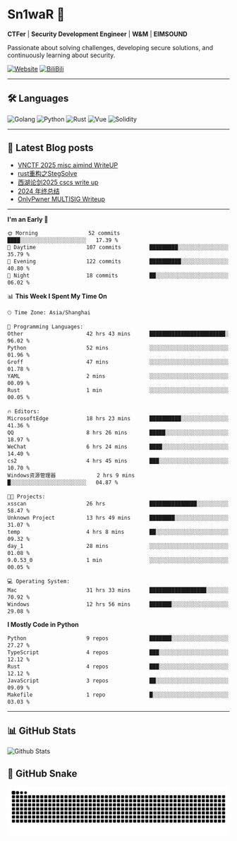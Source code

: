 # Sn1waR 👋

**CTFer** | **Security Development Engineer** | **W&M** | **EIMSOUND**

Passionate about solving challenges, developing secure solutions, and continuously learning about security.

[![Website](https://img.shields.io/website?url=https%3A%2F%2Fwww.snowywar.top)](https://www.snowywar.top) 
[![BiliBili](https://img.shields.io/badge/BiliBili-哔哩哔哩-00A1D6?style=flat&logo=bilibili&logoColor=white)](https://space.bilibili.com/8389161)  

---

## 🛠️ Languages
![Golang](https://img.shields.io/badge/-Golang-00ADD8?style=flat&logo=go&logoColor=white)
![Python](https://img.shields.io/badge/-Python-3776AB?style=flat&logo=python&logoColor=white)
![Rust](https://img.shields.io/badge/-Rust-000000?style=flat&logo=rust&logoColor=white)
![Vue](https://img.shields.io/badge/-Vue.js-4FC08D?style=flat&logo=vue.js&logoColor=white)
![Solidity](https://img.shields.io/badge/-Solidity-363636?style=flat&logo=solidity&logoColor=white)

---
## 📖 Latest Blog posts
<!-- BLOG-POST-LIST:START -->
- [VNCTF 2025 misc aimind WriteUP](https://www.snowywar.top/4546.html)
- [rust重构之StegSolve](https://www.snowywar.top/4541.html)
- [西湖论剑2025 cscs write up](https://www.snowywar.top/4527.html)
- [2024 年终总结](https://www.snowywar.top/4525.html)
- [OnlyPwner MULTISIG Writeup](https://www.snowywar.top/4507.html)
<!-- BLOG-POST-LIST:END -->
---
<!--START_SECTION:waka-->
**I'm an Early 🐤** 

```text
🌞 Morning                52 commits          ████░░░░░░░░░░░░░░░░░░░░░   17.39 % 
🌆 Daytime                107 commits         █████████░░░░░░░░░░░░░░░░   35.79 % 
🌃 Evening                122 commits         ██████████░░░░░░░░░░░░░░░   40.80 % 
🌙 Night                  18 commits          ██░░░░░░░░░░░░░░░░░░░░░░░   06.02 % 
```


📊 **This Week I Spent My Time On** 

```text
🕑︎ Time Zone: Asia/Shanghai

💬 Programming Languages: 
Other                    42 hrs 43 mins      ████████████████████████░   96.02 % 
Python                   52 mins             ░░░░░░░░░░░░░░░░░░░░░░░░░   01.96 % 
Groff                    47 mins             ░░░░░░░░░░░░░░░░░░░░░░░░░   01.78 % 
YAML                     2 mins              ░░░░░░░░░░░░░░░░░░░░░░░░░   00.09 % 
Rust                     1 min               ░░░░░░░░░░░░░░░░░░░░░░░░░   00.05 % 

🔥 Editors: 
MicrosoftEdge            18 hrs 23 mins      ██████████░░░░░░░░░░░░░░░   41.36 % 
QQ                       8 hrs 26 mins       █████░░░░░░░░░░░░░░░░░░░░   18.97 % 
WeChat                   6 hrs 24 mins       ████░░░░░░░░░░░░░░░░░░░░░   14.40 % 
cs2                      4 hrs 45 mins       ███░░░░░░░░░░░░░░░░░░░░░░   10.70 % 
Windows资源管理器             2 hrs 9 mins        █░░░░░░░░░░░░░░░░░░░░░░░░   04.87 % 

🐱‍💻 Projects: 
xsscan                   26 hrs              ███████████████░░░░░░░░░░   58.47 % 
Unknown Project          13 hrs 49 mins      ████████░░░░░░░░░░░░░░░░░   31.07 % 
temp                     4 hrs 8 mins        ██░░░░░░░░░░░░░░░░░░░░░░░   09.32 % 
day_1                    28 mins             ░░░░░░░░░░░░░░░░░░░░░░░░░   01.08 % 
9.0.53_0                 1 min               ░░░░░░░░░░░░░░░░░░░░░░░░░   00.05 % 

💻 Operating System: 
Mac                      31 hrs 33 mins      ██████████████████░░░░░░░   70.92 % 
Windows                  12 hrs 56 mins      ███████░░░░░░░░░░░░░░░░░░   29.08 % 
```

**I Mostly Code in Python** 

```text
Python                   9 repos             ███████░░░░░░░░░░░░░░░░░░   27.27 % 
TypeScript               4 repos             ███░░░░░░░░░░░░░░░░░░░░░░   12.12 % 
Rust                     4 repos             ███░░░░░░░░░░░░░░░░░░░░░░   12.12 % 
JavaScript               3 repos             ██░░░░░░░░░░░░░░░░░░░░░░░   09.09 % 
Makefile                 1 repo              █░░░░░░░░░░░░░░░░░░░░░░░░   03.03 % 
```




<!--END_SECTION:waka-->
---

## 📊 GitHub Stats
![Github Stats](https://github-readme-stats.vercel.app/api?username=jiayuqi7813&show_icons=true&theme=radical)

## 🐍 GitHub Snake
<picture>
  <source media="(prefers-color-scheme: dark)" srcset="https://raw.githubusercontent.com/jiayuqi7813/jiayuqi7813/output/github-contribution-grid-snake-dark.svg">
  <source media="(prefers-color-scheme: light)" srcset="https://raw.githubusercontent.com/jiayuqi7813/jiayuqi7813/output/github-contribution-grid-snake.svg">
  <img alt="github contribution grid snake animation" src="https://raw.githubusercontent.com/jiayuqi7813/jiayuqi7813/output/github-contribution-grid-snake.svg">
</picture>

